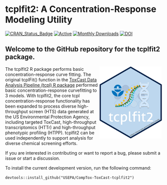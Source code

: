 
<!-- README.md is generated from README.Rmd. Please edit that file -->

# tcplfit2: A Concentration-Response Modeling Utility

<!-- badges: start -->

[![CRAN_Status_Badge](https://www.r-pkg.org/badges/version/tcplfit2)](https://cran.r-project.org/package=tcplfit2)
[![Active](http://img.shields.io/badge/Status-Active-green.svg)](https://cran.r-project.org/package=tcplfit2)
[![Monthly
Downloads](https://cranlogs.r-pkg.org/badges/last-month/tcplfit2?color=7BAFD4)](https://cranlogs.r-pkg.org/badges/last-month/tcplfit2?color=7BAFD4)
[![DOI](https://zenodo.org/badge/doi/10.32614/CRAN.package.tcplfit2.svg)](http://dx.doi.org/10.32614/CRAN.package.tcplfit2)

<!-- badges: end -->

## Welcome to the GitHub repository for the tcplfit2 package.

<a href="https://CRAN.R-project.org/package=tcplfit2"><img src="vignettes/img/tcplfit2_hex.png" width="200" align="right" /></a>

The tcplfit2 R package performs basic concentration-response curve
fitting. The original tcplFit() function in the [ToxCast Data Analysis
Pipeline (tcpl) R
package](https://github.com/USEPA/CompTox-ToxCast-tcpl) performed basic
concentration-response curvefitting to 3 models. With tcplfit2, the core
tcpl concentration-response functionality has been expanded to process
diverse high-throughput screen (HTS) data generated at the US
Environmental Protection Agency, including targeted ToxCast,
high-throughput transcriptomics (HTTr) and high-throughput phenotypic
profiling (HTPP). tcplfit2 can be used independently to support analysis
for diverse chemical screening efforts.

If you are interested in contributing or want to report a bug, please
submit a issue or start a discussion.

To install the current development version, run the following command:

    devtools::install_github("USEPA/CompTox-ToxCast-tcplfit2")
